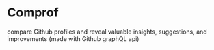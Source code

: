 # Comprof
compare Github profiles and reveal valuable insights, suggestions, and improvements (made with Github graphQL api)

